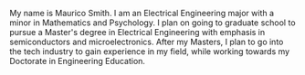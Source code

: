 My name is Maurico Smith. I am an Electrical Engineering major with a minor in Mathematics and Psychology. I plan on going to graduate school to pursue a Master's degree in Electrical Engineering with emphasis in semiconductors and microelectronics. After my Masters, I plan to go into the tech industry to gain experience in my field, while working towards my Doctorate in Engineering Education.
